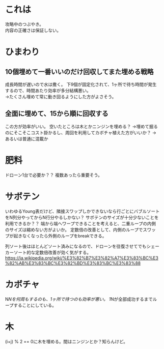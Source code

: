 # これは
攻略中のつぶやき。  
内容の正確さは保証しない。


# ひまわり
## 10個埋めて一番いいのだけ回収してまた埋める戦略
成長時間が遅いので水は撒く。
下9個が固定化されて、1ヶ所で待ち時間が発生するので、時間あたり効率が多分結構悪い。  
→たくさん埋めて常に動き回るようにした方がよさそう。

## 全面に埋めて、15から順に回収する
この方が効率がいい。
空いたところは木とかニンジンを埋める？
→埋めて掘るのにそこそこコスト掛かるし、周回を利用してカボチャ植えた方がいいか？
→あるいは普通に混載か


# 肥料
ドローン1台で必要か？？
複数あったら重要そう。


# サボテン
いわゆるYoung表だけど、隣接スワップしかできないなら行ごとにバブルソートをN列分やってからN行分やるしかない？
サボテンのサイズが十分少ないことを利用できるか？？
端から端へワープできることを考えると、二重ループの内側のサイズは縮めない方がよいか。
定数倍の改善として、内側のループでスワップが起きなくなったら外側のループをbreakできる。

列ソート後はほとんどソート済みになるので、ドローンを往復させてでもシェーカーソート的な定数倍改善が効く気がする。
https://ja.wikipedia.org/wiki/%E3%82%B7%E3%82%A7%E3%83%BC%E3%82%AB%E3%83%BC%E3%82%BD%E3%83%BC%E3%83%88


# カボチャ
N*Nを何周もするのも、1ヶ所で待つのも効率が悪い。
1*Nが全部成功するまでループすることにしている。

# 木
(i+j) % 2 == 0に木を埋める。間はニンジンとか？知らんけど。